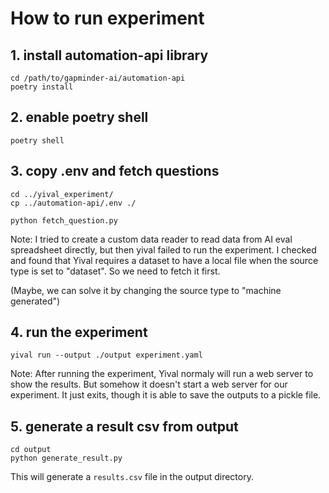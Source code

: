 # How to run experiment

## 1. install automation-api library

``` shell
cd /path/to/gapminder-ai/automation-api
poetry install
```

## 2. enable poetry shell

``` shell
poetry shell
```

## 3. copy .env and fetch questions

``` shell
cd ../yival_experiment/
cp ../automation-api/.env ./

python fetch_question.py
```

Note: I tried to create a custom data reader to read data from AI eval
spreadsheet directly, but then yival failed to run the experiment. I
checked and found that Yival requires a dataset to have a local
file when the source type is set to "dataset". So we need to fetch it first.

(Maybe, we can solve it by changing the source type to "machine generated")

## 4. run the experiment

``` shell
yival run --output ./output experiment.yaml
```

Note: After running the experiment, Yival normaly will run a web
server to show the results. But somehow it doesn't start a web server
for our experiment. It just exits, though it is able to save the
outputs to a pickle file.

## 5. generate a result csv from output

``` shell
cd output
python generate_result.py
```

This will generate a `results.csv` file in the output directory.
